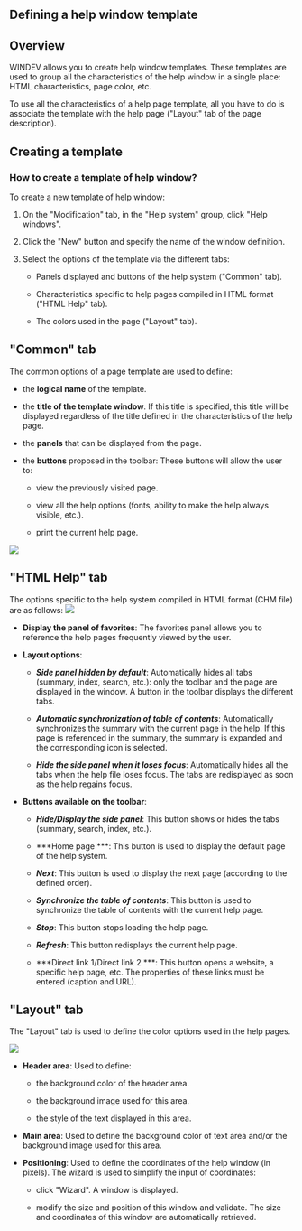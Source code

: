 


## Defining a help window template
			



<a name="NOTE1"></a>
<a name="NOTE1_1"></a>


## Overview
<a name="overview_ELTTEXTE000176"></a>
WINDEV allows you to create help window templates. These templates are used to group all the characteristics of the help window in a single place: HTML characteristics, page color, etc.

To use all the characteristics of a help page template, all you have to do is associate the template with the help page ("Layout" tab of the page description).

<a name="NOTE2"></a>
<a name="NOTE2_1"></a>


## Creating a template
<a name="creating_template_ELTTEXTE000200"></a>


### How to create a template of help window? 
<a name="how_create_template_help_window_ELTPARAGRAPHE000020"></a>

To create a new template of help window:

1. On the "Modification" tab, in the "Help system" group, click "Help windows".

2. Click the "New" button and specify the name of the window definition.

3. Select the options of the template via the different tabs:

	- Panels displayed and buttons of the help system ("Common" tab).

	- Characteristics specific to help pages compiled in HTML format ("HTML Help" tab).

	- The colors used in the page ("Layout" tab).







<a name="NOTE3"></a>
<a name="NOTE3_1"></a>


## "Common" tab
<a name="common_tab_ELTTEXTE000224"></a>
The common options of a page template are used to define:

- the **logical  name** of the template.

- the **title of the template window**. If this title is specified, this title will be displayed regardless of the title defined in the characteristics of the help page.

- the **panels** that can be displayed from the page.

- the **buttons** proposed in the toolbar: These buttons will allow the user to: 

	- view the previously visited page. 

	- view all the help options (fonts, ability to make the help always visible, etc.).

	- print the current help page.






![](https://doc.pcsoft.fr/en-US/images/image.awp?langid=3&name=Modele_commun.gif)


<a name="NOTE4"></a>
<a name="NOTE4_1"></a>


## "HTML Help" tab
<a name="html_help_tab_ELTTEXTE000248"></a>
The options specific to the help system compiled in HTML format (CHM file) are as follows:
![](https://doc.pcsoft.fr/en-US/images/image.awp?langid=3&name=Modele_HTML.gif)


- **Display the panel of favorites**: The favorites panel allows you to reference the help pages frequently viewed by the user.

- **Layout options**:

	- ***Side panel hidden by default***: Automatically hides all tabs (summary, index, search, etc.): only the toolbar and the page are displayed in the window. A button in the toolbar displays the different tabs.

	- ***Automatic synchronization of table of contents***: Automatically synchronizes the summary with the current page in the help. If this page is referenced in the summary, the summary is expanded and the corresponding icon is selected.

	- ***Hide the side panel when it loses focus***: Automatically hides all the tabs when the help file loses focus. The tabs are redisplayed as soon as the help regains focus.




- **Buttons available on the toolbar**: 

	- ***Hide/Display the side panel***: This button shows or hides the tabs (summary, search, index, etc.).

	- ***Home page ***: This button is used to display the default page of the help system.

	- ***Next***: This button is used to display the next page (according to the defined order).

	- ***Synchronize the table of contents***: This button is used to synchronize the table of contents with the current help page. 

	- ***Stop***: This button stops loading the help page. 

	- ***Refresh***: This button redisplays the current help page. 

	- ***Direct link 1/Direct link 2 ***: This button opens a website, a specific help page, etc. The properties of these links must be entered (caption and URL).







<a name="NOTE6"></a>
<a name="NOTE6_1"></a>


## "Layout" tab
<a name="layout_tab_ELTTEXTE000272"></a>
The "Layout" tab is used to define the color options used in the help pages.

![](https://doc.pcsoft.fr/en-US/images/image.awp?langid=3&name=Modele_Apparence.gif)


- **Header area**: 
	Used to define: 

	- the background color of the header area.

	- the background image used for this area.

	- the style of the text displayed in this area.




- **Main area**:
	Used to define the background color of text area and/or the background image used for this area.

- **Positioning**:
	Used to define the coordinates of the help window (in pixels). The wizard is used to simplify the input of coordinates:

	- click "Wizard". A window is displayed.

	- modify the size and position of this window and validate. The size and coordinates of this window are automatically retrieved.








